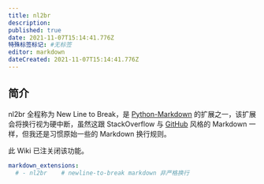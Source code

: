```yaml
---
title: nl2br
description: 
published: true
date: 2021-11-07T15:14:41.776Z
特殊标签标记: #无标签
editor: markdown
dateCreated: 2021-11-07T15:14:41.776Z
---
```


## 简介

nl2br 全程称为 New Line to Break，是 [Python-Markdown](https://python-markdown.github.io/) 的扩展之一，该扩展会将换行视为硬中断，虽然这跟 StackOverflow 与 [GitHub](https://github.github.com/github-flavored-markdown/) 风格的 Markdown 一样，但我还是习惯原始一些的 Markdown 换行规则。

此 Wiki 已注关闭该功能。

```YAML
markdown_extensions: 
  # - nl2br    # newline-to-break markdown 非严格换行
```

